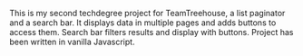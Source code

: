 This is my second techdegree project for TeamTreehouse, a list paginator and a search bar. It displays data in multiple pages and adds buttons to access them. Search bar filters results and display with buttons.
Project has been written in vanilla Javascript.
